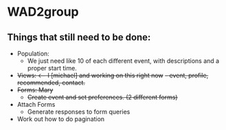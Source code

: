 # WAD2group

## Things that still need to be done:
- Population:  
  - We just need like 10 of each different event, with descriptions and a proper start time.
- ~~Views: <-- I [michael] and working on this right now~~
  ~~- event, profile, recommended, contact.~~
- ~~Forms: Mary~~
  - ~~Create event and set preferences. (2 different forms)~~
- Attach Forms
  - Generate responses to form queries
- Work out how to do pagination

